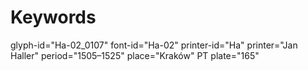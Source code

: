 # Keywords
glyph-id="Ha-02_0107"
font-id="Ha-02"
printer-id="Ha"
printer="Jan Haller"
period="1505–1525"
place="Kraków"
PT plate="165"
